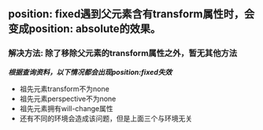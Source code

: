 ## position: fixed遇到父元素含有transform属性时，会变成position: absolute的效果。

### 解决方法: 除了移除父元素的transform属性之外，暂无其他方法

***根据查询资料，以下情况都会出现position:fixed失效***
- 祖先元素transform不为none
- 祖先元素perspective不为none
- 祖先元素拥有will-change属性
- 还有不同的环境会造成该问题，但是上面三个与环境无关